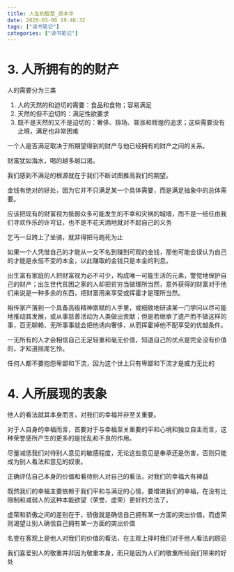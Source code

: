 ```yaml
---
title: 人生的智慧_叔本华
date: 2020-03-06 19:48:32
tags: ["读书笔记"]
categories: ["读书笔记"]
---
```



# 3. 人所拥有的的财产
人的需要分为三类
1. 人的天然的和迫切的需要：食品和食物；容易满足
2. 天然的但不迫切的：满足性欲要求
3. 既不是天然的又不是迫切的：奢侈、排场、普涨和辉煌的追求；这些需要没有止境，满足也非常困难

一个人是否满足取决于所期望得到的财产与他已经拥有的财产之间的关系。

财富犹如海水，喝的越多越口渴。

我们感到不满足的根源就在于我们不断试图推高我们的期望。

金钱有绝对的好处，因为它并不只满足某一个具体需要，而是满足抽象中的总体需要。

应该把现有的财富视为抵御众多可能发生的不幸和灾祸的城墙，而不是一纸任由我们寻欢作乐的许可证，也不是不花天酒地就对不起自己的义务

乞丐一旦跨上了坐骑，就非得把马跑死为止

如果一个人凭借自己的才能从一文不名到赚到可观的金钱，那他可能会误认为自己的才能是永恒不变的本金，以此赚取的金钱只是本金的利息。

出生富有家庭的人把财富视为必不可少，构成唯一可能生活的元素，警觉地保护自己的财产；出生世代贫困之家的人却把贫穷当做理所当然，意外获得的财富对于他们来说是一种多余的东西，把财富用来享受或挥霍才是理所当然。

祖传家产落到一个具备高级精神禀赋的人手里，或细致地研读某一门学问以尽可能地推动其发展，或从事慈善活动为人类做出贡献；但是若继承了遗产而不做这样的事，百无聊赖、无所事事就会把他诱向奢侈，从而挥霍掉他不配享受的优越条件。

一无所有的人才会相信自己无足轻重和毫无价值，知道自己的优点是完全没有价值的，才知道摇尾乞怜。

任何人都不要抱怨卑鄙和下流，因为这个世上只有卑鄙和下流才是威力无比的

# 4. 人所展现的表象
他人的看法就其本身而言，对我们的幸福并非至关重要。

对于人自身的幸福而言，首要对于与幸福至关重要的平和心境和独立自主而言，这种荣誉感所产生的更多的是扰乱和不良的作用。

尽量减低我们对待别人意见的敏感程度，无论这些意见是奉承还是伤害，否则只能成为别人看法和意见的奴隶。

正确评估自己本身的价值和看待别人对自己的看法，对我们的幸福大有裨益

既然我们的幸福主要依赖于我们平和与满足的心情，要增进我们的幸福，在没有比限制和减弱人的这种本能欲望（荣誉、虚荣）更好的方法了。

虚荣和骄傲之间的差别在于，骄傲就是确信自己拥有某一方面的突出价值，而虚荣则渴望让别人确信自己拥有某一方面的突出价值

名誉在客观上是他人对我们的价值的看法，在主观上择时我们对于他人看法的顾忌

我们喜爱别人的敬重并非因为敬重本身，而只是因为人们的敬重所给我们带来的好处